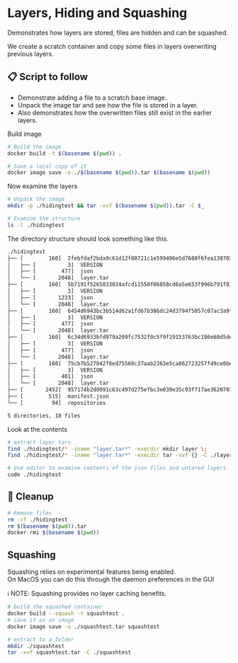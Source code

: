 # Layers, Hiding and Squashing

Demonstrates how layers are stored, files are hidden and can be squashed.  

We create a scratch container and copy some files in layers overwriting previous layers.  

## 📋 Script to follow

* Demonstrate adding a file to a scratch base image.  
* Unpack the image tar and see how the file is stored in a layer.  
* Also demonstrates how the overwritten files still exist in the earlier layers.  

Build image

```sh
# Build the image
docker build -t $(basename $(pwd)) .

# Save a local copy of it
docker image save -o ./$(basename $(pwd)).tar $(basename $(pwd))
```

Now examine the layers  

```sh
# Unpack the image
mkdir -p ./hidingtest && tar -xvf $(basename $(pwd)).tar -C $_

# Examine the structure
ls -l ./hidingtest
```

The directory structure should look something like this.  

```sh
./hidingtest
├── [        160]  2febfdaf2bda9c61d12f88721c1e599496e5d7688f6fea1387038118f97b1868
│   ├── [          3]  VERSION
│   ├── [        477]  json
│   └── [       2048]  layer.tar
├── [        160]  5b7191f5265833024afcd11550f06858cd6a5e653f996b791f817ac90ce985cf
│   ├── [          3]  VERSION
│   ├── [       1233]  json
│   └── [       2048]  layer.tar
├── [        160]  6454d6943bc3b514d62a1fd67b386dc24d3794f5057c07ac3a9f719292029e5c
│   ├── [          3]  VERSION
│   ├── [        477]  json
│   └── [       2048]  layer.tar
├── [        160]  6c34d6933bfd979a209fc7532f0c5f9f19153763bc196e60d5de101805f26a40
│   ├── [          3]  VERSION
│   ├── [        477]  json
│   └── [       2048]  layer.tar
├── [        160]  75cb7b527842f8ed75560c37aab2363e5ca862723257f49ce0bea0d5b761e862
│   ├── [          3]  VERSION
│   ├── [        401]  json
│   └── [       2048]  layer.tar
├── [       2452]  957174b2d0991c63c497d275efbc3e039e35c93f717ae36207014c14cba71090.json
├── [        515]  manifest.json
└── [         94]  repositories

5 directories, 18 files
```

Look at the contents  

```sh
# extract layer tars
find ./hidingtest/* -iname "layer.tar*" -execdir mkdir layer \; 
find ./hidingtest/* -iname "layer.tar*" -execdir tar -xvf {} -C ./layer \;

# Use editor to examine contents of the json files and untared layers.
code ./hidingtest
```

## 🧼 Cleanup

```sh
# Remove files
rm -rf ./hidingtest
rm $(basename $(pwd)).tar
docker rmi $(basename $(pwd))
```

## Squashing

Squashing relies on experimental features being enabled.  
On MacOS you can do this through the daemon preferences in the GUI  

ℹ️ NOTE: Squashing provides no layer caching benefits.

```sh
# build the squashed container
docker build --squash -t squashtest .
# save it as an image      
docker image save -o ./squashtest.tar squashtest 

# extract to a folder
mkdir ./squashtest 
tar -xvf squashtest.tar -C ./squashtest
```
